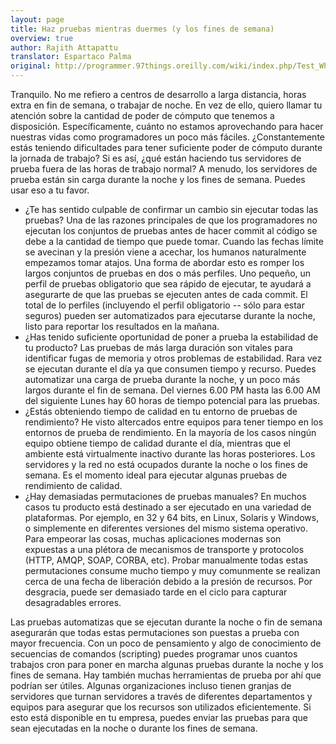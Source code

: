 ```yaml
---
layout: page
title: Haz pruebas mientras duermes (y los fines de semana)
overview: true
author: Rajith Attapattu
translator: Espartaco Palma
original: http://programmer.97things.oreilly.com/wiki/index.php/Test_While_You_Sleep_%28and_over_Weekends%29
---
```


Tranquilo. No me refiero a centros de desarrollo a larga distancia, horas extra en fin de semana, o trabajar de noche. En vez de ello, quiero llamar tu atención sobre la cantidad de poder de cómputo que tenemos a disposición. Específicamente, cuánto no estamos aprovechando para hacer nuestras vidas como programadores un poco más fáciles. ¿Constantemente estás teniendo dificultades para tener suficiente poder de cómputo durante la jornada de trabajo? Si es así, ¿qué están haciendo tus servidores de prueba fuera de las horas de trabajo normal? A menudo, los servidores de prueba están sin carga durante la noche y los fines de semana. Puedes usar eso a tu favor.

- ¿Te has sentido culpable de confirmar un cambio sin ejecutar todas las pruebas? Una de las razones principales de que los programadores no ejecutan los conjuntos de pruebas antes de hacer commit al código se debe a la cantidad de tiempo que puede tomar. Cuando las fechas límite se avecinan y la presión viene a acechar, los humanos naturalmente empezamos tomar atajos. Una forma de abordar esto es romper los largos conjuntos de pruebas en dos o más perfiles. Uno pequeño, un perfil de pruebas obligatorio que sea rápido de ejecutar, te ayudará a asegurarte de que las pruebas se ejecuten antes de cada commit. El total de lo perfiles (incluyendo el perfil obligatorio -- sólo para estar seguros) pueden ser automatizados para ejecutarse durante la noche, listo para reportar los resultados en la mañana.
- ¿Has tenido suficiente oportunidad de poner a prueba la estabilidad de tu producto? Las pruebas de más larga duración son vitales para identificar fugas de memoria y otros problemas de estabilidad. Rara vez se ejecutan durante el día ya que consumen tiempo y recurso. Puedes automatizar una carga de prueba durante la noche, y un poco más largos durante el fin de semana. Del viernes 6.00 PM hasta las 6.00 AM del siguiente Lunes hay 60 horas de tiempo potencial para las pruebas.
- ¿Estás obteniendo tiempo de calidad en tu entorno de pruebas de rendimiento? He visto altercados entre equipos para tener tiempo en los entornos de prueba de rendimiento. En la mayoría de los casos ningún equipo obtiene tiempo de calidad durante el día, mientras que el ambiente está virtualmente inactivo durante las horas posteriores. Los servidores y la red no está ocupados durante la noche o los fines de semana. Es el momento ideal para ejecutar algunas pruebas de rendimiento de calidad.
- ¿Hay demasiadas permutaciones de pruebas manuales? En muchos casos tu producto está destinado a ser ejecutado en una variedad de plataformas. Por ejemplo, en 32 y 64 bits, en Linux, Solaris y Windows, o simplemente en diferentes versiones del mismo sistema operativo. Para empeorar las cosas, muchas aplicaciones modernas son expuestas a una plétora de mecanismos de transporte y protocolos (HTTP, AMQP, SOAP, CORBA, etc). Probar manualmente todas estas permutaciones consume mucho tiempo y muy comunmente se realizan cerca de una fecha de liberación debido a la presión de recursos. Por desgracia, puede ser demasiado tarde en el ciclo para capturar desagradables errores.

Las pruebas automatizas que se ejecutan durante la noche o fin de semana asegurarán que todas estas permutaciones son puestas a prueba con mayor frecuencia. Con un poco de pensamiento y algo de conocimiento de secuencias de comandos (scripting) puedes programar unos cuantos trabajos cron para poner en marcha algunas pruebas durante la noche y los fines de semana. Hay también muchas herramientas de prueba por ahí que podrían ser útiles. Algunas organizaciones incluso tienen granjas de servidores que turnan servidores a través de diferentes departamentos y equipos para asegurar que los recursos son utilizados eficientemente. Si esto está disponible en tu empresa, puedes enviar las pruebas para que sean ejecutadas en la noche o durante los fines de semana.



